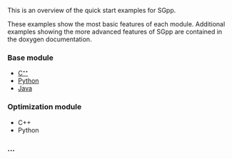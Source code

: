 This is an overview of the quick start examples for SGpp.

These examples show the most basic features of each module. Additional examples showing the more advanced features of SGpp are contained in the doxygen documentation.

### Base module
* [C⁺⁺](https://github.com/SGpp/SGpp/wiki/Base-introductory-example-(C%E2%81%BA%E2%81%BA))
* [Python](https://github.com/SGpp/SGpp/wiki/Base-quick-start-(Python))
* [Java](https://github.com/SGpp/SGpp/wiki/Base-quick-start-(Java))

### Optimization module
* C++
* Python

### ...


